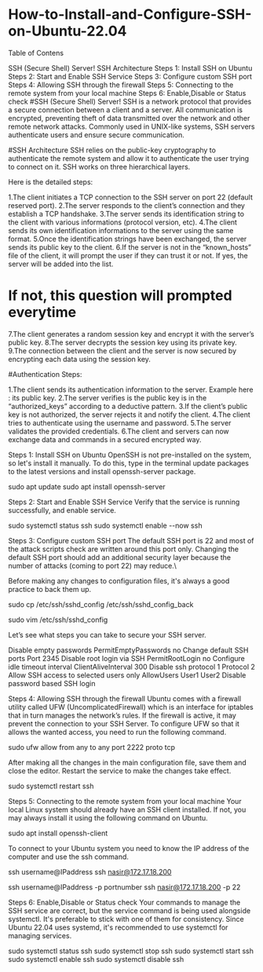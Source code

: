 # How-to-Install-and-Configure-SSH-on-Ubuntu-22.04
Table of Contens

SSH (Secure Shell) Server!
SSH Architecture
Steps 1: Install SSH on Ubuntu
Steps 2: Start and Enable SSH Service
Steps 3: Configure custom SSH port
Steps 4: Allowing SSH through the firewall
Steps 5: Connecting to the remote system from your local machine
Steps 6: Enable,Disable or Status check
#SSH (Secure Shell) Server!
SSH is a network protocol that provides a secure connection between a client and a server. All communication is encrypted, preventing theft of data transmitted over the network and other remote network attacks. Commonly used in UNIX-like systems, SSH servers authenticate users and ensure secure communication.

#SSH Architecture
SSH relies on the public-key cryptography to authenticate the remote system and allow it to authenticate the user trying to connect on it. SSH works on three hierarchical layers.


Here is the detailed steps:

1.The client initiates a TCP connection to the SSH server on port 22 (default reserved port).
2.The server responds to the client’s connection and they establish a TCP handshake.
3.The server sends its identification string to the client with various informations (protocol version, etc).
4.The client sends its own identification informations to the server using the same format.
5.Once the identification strings have been exchanged, the server sends its public key to the client.
6.If the server is not in the “known_hosts” file of the client, it will prompt the user if they can trust it or not. If yes, the server will be added into the list.
# If not, this question will prompted everytime
7.The client generates a random session key and encrypt it with the server’s public key.
8.The server decrypts the session key using its private key.
9.The connection between the client and the server is now secured by encrypting each data using the session key. 

#Authentication Steps:

1.The client sends its authentication information to the server. Example here : its public key.
2.The server verifies is the public key is in the “authorized_keys” according to a deductive pattern.
3.If the client’s public key is not authorized, the server rejects it and notify the client.
4.The client tries to authenticate using the username and password.
5.The server validates the provided credentials.
6.The client and servers can now exchange data and commands in a secured encrypted way.

Steps 1: Install SSH on Ubuntu
OpenSSH is not pre-installed on the system, so let's install it manually. To do this, type in the terminal update packages to the latest versions and install openssh-server package.

sudo apt update
sudo apt install openssh-server

Steps 2: Start and Enable SSH Service
Verify that the service is running successfully, and enable service.

sudo systemctl status ssh
sudo systemctl enable --now ssh

Steps 3: Configure custom SSH port
The default SSH port is 22 and most of the attack scripts check are written around this port only. Changing the default SSH port should add an additional security layer because the number of attacks (coming to port 22) may reduce.\

Before making any changes to configuration files, it's always a good practice to back them up.

sudo cp /etc/ssh/sshd_config /etc/ssh/sshd_config_back

sudo vim /etc/ssh/sshd_config

Let’s see what steps you can take to secure your SSH server.

Disable empty passwords PermitEmptyPasswords no
Change default SSH ports Port 2345
Disable root login via SSH PermitRootLogin no
Configure idle timeout interval ClientAliveInterval 300
Disable ssh protocol 1 Protocol 2
Allow SSH access to selected users only AllowUsers User1 User2
Disable password based SSH login

Steps 4: Allowing SSH through the firewall
Ubuntu comes with a firewall utility called UFW (UncomplicatedFirewall) which is an interface for iptables that in turn manages the network’s rules. If the firewall is active, it may prevent the connection to your SSH Server. To configure UFW so that it allows the wanted access, you need to run the following command.

sudo ufw allow from any to any port 2222 proto tcp

After making all the changes in the main configuration file, save them and close the editor. Restart the service to make the changes take effect.

sudo systemctl restart ssh

Steps 5: Connecting to the remote system from your local machine
Your local Linux system should already have an SSH client installed. If not, you may always install it using the following command on Ubuntu.

sudo apt install openssh-client

To connect to your Ubuntu system you need to know the IP address of the computer and use the ssh command.

ssh username@IPaddress 
ssh nasir@172.17.18.200

ssh username@IPaddress -p portnumber
ssh nasir@172.17.18.200 -p 22

Steps 6: Enable,Disable or Status check
Your commands to manage the SSH service are correct, but the service command is being used alongside systemctl. It's preferable to stick with one of them for consistency. Since Ubuntu 22.04 uses systemd, it's recommended to use systemctl for managing services.

sudo systemctl status ssh
sudo systemctl stop ssh
sudo systemctl start ssh
sudo systemctl enable ssh
sudo systemctl disable ssh
